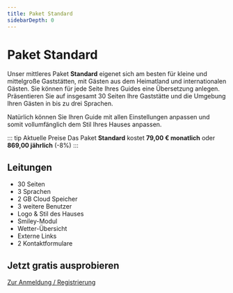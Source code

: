 ```yaml
---
title: Paket Standard
sidebarDepth: 0
---
```

# Paket Standard

Unser mittleres Paket **Standard** eigenet sich am besten für kleine und mittelgroße Gaststätten, mit Gästen aus dem Heimatland und internationalen Gästen. Sie können für jede Seite Ihres Guides eine Übersetzung anlegen. Präsentieren Sie auf insgesamt 30 Seiten Ihre Gaststätte und die Umgebung Ihren Gästen in bis zu drei Sprachen.

Natürlich können Sie Ihren Guide mit allen Einstellungen anpassen und somit vollumfänglich dem Stil Ihres Hauses anpassen.

::: tip Aktuelle Preise
Das Paket **Standard** kostet **79,00 € monatlich** oder **869,00 jährlich** (-8%)
:::

## Leitungen

- 30 Seiten
- 3 Sprachen
- 2 GB Cloud Speicher
- 3 weitere Benutzer
- Logo & Stil des Hauses
- Smiley-Modul
- Wetter-Übersicht
- Externe Links
- 2 Kontaktformulare

## Jetzt gratis ausprobieren

[Zur Anmeldung / Registrierung](https://guestsguide.com/cms)
